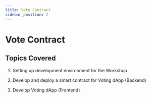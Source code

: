 ```yaml
---
title: Vote Contract
sidebar_position: 2
---
```

# Vote Contract

## Topics Covered

 1. Setting up development environment for the Workshop

 2. Develop and deploy a smart contract for Voting dApp (Backend)

 3. Develop Voting dApp (Frontend)